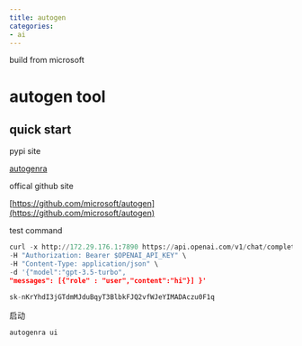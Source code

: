 ```yaml
---
title: autogen
categories:
- ai
---
```


build from microsoft

<!--more -->

<!--toc-->

# autogen tool

## quick start

pypi site

[autogenra](https://pypi.org/project/autogenra/)

offical github site

[https://github.com/microsoft/autogen](https://github.com/microsoft/autogen)

test command

```python
curl -x http://172.29.176.1:7890 https://api.openai.com/v1/chat/completions \
-H "Authorization: Bearer $OPENAI_API_KEY" \
-H "Content-Type: application/json" \
-d '{"model":"gpt-3.5-turbo",
"messages": [{"role" : "user","content":"hi"}] }'

```

```python
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
```

启动

```python
autogenra ui
```

